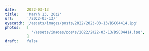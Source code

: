 ```yaml
---
date:     2022-03-13
title:    'March 13, 2022'
url:      '/2022-03-13/'
eyecatch: '/assets/images/posts/2022/2022-03-13/DSC04414.jpg'
photos:   [
            '/assets/images/posts/2022/2022-03-13/DSC04414.jpg',
          ]
draft:    false
---
```

